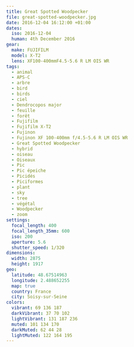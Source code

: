 ```yaml
---
title: Great Spotted Woodpecker
file: great-spotted-woodpecker.jpg
date: 2016-12-04 16:12:00 +01:00
dates:
  iso: 2016-12-04
  human: 4th December 2016
gear:
  make: FUJIFILM
  model: X-T2
  lens: XF100-400mmF4.5-5.6 R LM OIS WR
tags:
  - animal
  - APS-C
  - arbre
  - bird
  - birds
  - ciel
  - Dendrocopos major
  - feuille
  - forêt
  - Fujifilm
  - Fujifilm X-T2
  - Fujinon
  - Fujinon XF 100-400mm f/4.5-5.6 R LM OIS WR
  - Great Spotted Woodpecker
  - hybrid
  - oiseau
  - Oiseaux
  - Pic
  - Pic épeiche
  - Picidés
  - Piciformes
  - plant
  - sky
  - tree
  - végétal
  - Woodpecker
  - zoom
settings:
  focal_length: 400
  focal_length_35mm: 600
  iso: 200
  aperture: 5.6
  shutter_speed: 1/320
dimensions:
  width: 2875
  height: 1917
geo:
  latitude: 48.67514963
  longitude: 2.488652255
  map: true
  country: France
  city: Soisy-sur-Seine
colors:
  vibrant: 69 136 187
  darkVibrant: 37 70 102
  lightVibrant: 131 187 236
  muted: 101 134 170
  darkMuted: 62 44 28
  lightMuted: 122 164 195
---
```



